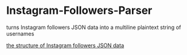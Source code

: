 # Instagram-Followers-Parser
turns Instagram followers JSON data into a multiline plaintext string of usernames

[the structure of Instagram followers JSON data](https://gist.github.com/Vince14Genius/d808aee318b8725318f53c66d26dbd80)
